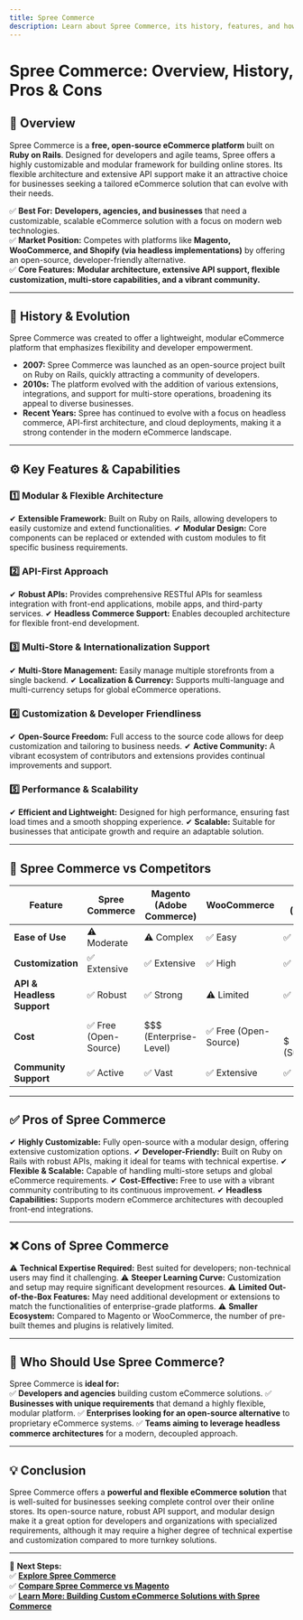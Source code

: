 ```yaml
---
title: Spree Commerce
description: Learn about Spree Commerce, its history, features, and how it compares to other open-source eCommerce platforms.
---
```


# **Spree Commerce: Overview, History, Pros & Cons**

## **📌 Overview**  
Spree Commerce is a **free, open-source eCommerce platform** built on **Ruby on Rails**. Designed for developers and agile teams, Spree offers a highly customizable and modular framework for building online stores. Its flexible architecture and extensive API support make it an attractive choice for businesses seeking a tailored eCommerce solution that can evolve with their needs.

✅ **Best For:** **Developers, agencies, and businesses** that need a customizable, scalable eCommerce solution with a focus on modern web technologies.  
✅ **Market Position:** Competes with platforms like **Magento, WooCommerce, and Shopify (via headless implementations)** by offering an open-source, developer-friendly alternative.  
✅ **Core Features:** **Modular architecture, extensive API support, flexible customization, multi-store capabilities, and a vibrant community.**

---

## **📜 History & Evolution**  
Spree Commerce was created to offer a lightweight, modular eCommerce platform that emphasizes flexibility and developer empowerment.

- **2007:** Spree Commerce was launched as an open-source project built on Ruby on Rails, quickly attracting a community of developers.
- **2010s:** The platform evolved with the addition of various extensions, integrations, and support for multi-store operations, broadening its appeal to diverse businesses.
- **Recent Years:** Spree has continued to evolve with a focus on headless commerce, API-first architecture, and cloud deployments, making it a strong contender in the modern eCommerce landscape.

---

## **⚙️ Key Features & Capabilities**

### **1️⃣ Modular & Flexible Architecture**
✔ **Extensible Framework:** Built on Ruby on Rails, allowing developers to easily customize and extend functionalities.
✔ **Modular Design:** Core components can be replaced or extended with custom modules to fit specific business requirements.

### **2️⃣ API-First Approach**
✔ **Robust APIs:** Provides comprehensive RESTful APIs for seamless integration with front-end applications, mobile apps, and third-party services.
✔ **Headless Commerce Support:** Enables decoupled architecture for flexible front-end development.

### **3️⃣ Multi-Store & Internationalization Support**
✔ **Multi-Store Management:** Easily manage multiple storefronts from a single backend.
✔ **Localization & Currency:** Supports multi-language and multi-currency setups for global eCommerce operations.

### **4️⃣ Customization & Developer Friendliness**
✔ **Open-Source Freedom:** Full access to the source code allows for deep customization and tailoring to business needs.
✔ **Active Community:** A vibrant ecosystem of contributors and extensions provides continual improvements and support.

### **5️⃣ Performance & Scalability**
✔ **Efficient and Lightweight:** Designed for high performance, ensuring fast load times and a smooth shopping experience.
✔ **Scalable:** Suitable for businesses that anticipate growth and require an adaptable solution.

---

## **🔄 Spree Commerce vs Competitors**

| Feature                    | Spree Commerce    | Magento (Adobe Commerce) | WooCommerce      | Shopify (Headless) |
|----------------------------|-------------------|--------------------------|------------------|--------------------|
| **Ease of Use**            | ⚠ Moderate        | ⚠ Complex               | ✅ Easy          | ✅ Moderate        |
| **Customization**          | ✅ Extensive      | ✅ Extensive             | ✅ High          | ✅ High            |
| **API & Headless Support** | ✅ Robust         | ✅ Strong                | ⚠ Limited       | ✅ Extensive       |
| **Cost**                   | ✅ Free (Open-Source) | $$$ (Enterprise-Level)  | ✅ Free (Open-Source) | $$-$$$ (Subscription) |
| **Community Support**      | ✅ Active         | ✅ Vast                  | ✅ Extensive     | ✅ Extensive       |

---

## **✅ Pros of Spree Commerce**  
✔ **Highly Customizable:** Fully open-source with a modular design, offering extensive customization options.
✔ **Developer-Friendly:** Built on Ruby on Rails with robust APIs, making it ideal for teams with technical expertise.
✔ **Flexible & Scalable:** Capable of handling multi-store setups and global eCommerce requirements.
✔ **Cost-Effective:** Free to use with a vibrant community contributing to its continuous improvement.
✔ **Headless Capabilities:** Supports modern eCommerce architectures with decoupled front-end integrations.

---

## **❌ Cons of Spree Commerce**  
⚠ **Technical Expertise Required:** Best suited for developers; non-technical users may find it challenging.
⚠ **Steeper Learning Curve:** Customization and setup may require significant development resources.
⚠ **Limited Out-of-the-Box Features:** May need additional development or extensions to match the functionalities of enterprise-grade platforms.
⚠ **Smaller Ecosystem:** Compared to Magento or WooCommerce, the number of pre-built themes and plugins is relatively limited.

---

## **🎯 Who Should Use Spree Commerce?**  
Spree Commerce is **ideal for:**  
✅ **Developers and agencies** building custom eCommerce solutions.
✅ **Businesses with unique requirements** that demand a highly flexible, modular platform.
✅ **Enterprises looking for an open-source alternative** to proprietary eCommerce systems.
✅ **Teams aiming to leverage headless commerce architectures** for a modern, decoupled approach.

---

## **💡 Conclusion**  
Spree Commerce offers a **powerful and flexible eCommerce solution** that is well-suited for businesses seeking complete control over their online stores. Its open-source nature, robust API support, and modular design make it a great option for developers and organizations with specialized requirements, although it may require a higher degree of technical expertise and customization compared to more turnkey solutions.

---

🚀 **Next Steps:**  
✅ **[Explore Spree Commerce](https://spreecommerce.org/)**  
✅ **[Compare Spree Commerce vs Magento](#)**  
✅ **[Learn More: Building Custom eCommerce Solutions with Spree Commerce](#)**
